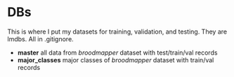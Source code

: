 # DBs

This is where I put my datasets for training, validation, and testing.
They are lmdbs.
All in .gitignore.

- **master** all data from _broodmapper_ dataset with test/train/val records
- **major_classes** major classes of _broodmapper_ dataset with train/val records
